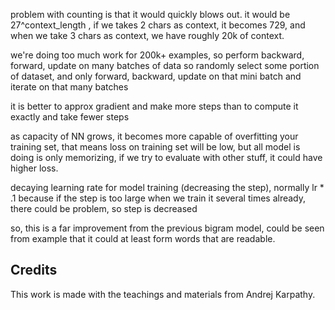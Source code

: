 problem with counting is that it would quickly blows out. it would be 27^context_length , if we takes 2 chars as context, it becomes 729, and when we take 3 chars as context, we have roughly 20k of context.

we're doing too much work for 200k+ examples, so perform backward, forward, update on many batches of data
so randomly select some portion of dataset, and only forward, backward, update on that mini batch and iterate on that many batches

it is better to approx gradient and make more steps than to compute it exactly and take fewer steps

as capacity of NN grows, it becomes more capable of overfitting your training set, that means loss on training set will be low, but all model is doing is only memorizing, if we try to evaluate with other stuff, it could have higher loss.

decaying learning rate for model training (decreasing the step), normally lr * .1 because if the step is too large when we train it several times already, there could be problem, so step is decreased

so, this is a far improvement from the previous bigram model, could be seen from example that it could at least form words that are readable.


## Credits

This work is made with the teachings and materials from Andrej Karpathy.
